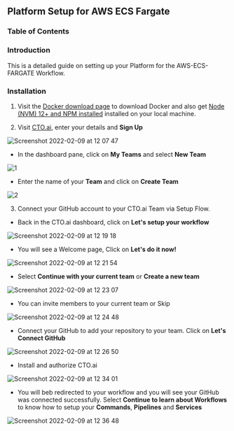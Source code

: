 ## Platform Setup for AWS ECS Fargate 


### Table of Contents



### Introduction 

This is a detailed guide on setting up your Platform for the AWS-ECS-FARGATE Workflow.

### Installation 

1. Visit the [Docker download page](https://docs.docker.com/get-docker/) to download Docker and also get [Node (NVM) 12+ and NPM installed](https://www.sitepoint.com/quick-tip-multiple-versions-node-nvm/) installed on your local machine. 

2. Visit [CTO.ai](https://cto.ai/auth/realms/ops/protocol/openid-connect/registrations?client_id=www&redirect_uri=https://cto.ai/questions&response_mode=fragment&response_type=code&scope=openid&nonce=a1d72c6b-a16f-4d85-88c1-84412cfaff97), enter your details and **Sign Up**

![Screenshot 2022-02-09 at 12 07 47](https://user-images.githubusercontent.com/24816990/153186439-0d438b33-fd30-4fc7-b36a-81a613982da1.png)

- In the dashboard pane, click on **My Teams** and select **New Team**

![1](https://user-images.githubusercontent.com/24816990/153188688-180c8765-e274-430f-9446-9a8c00a540f3.png)

- Enter the name of your **Team** and click on **Create Team**

![2](https://user-images.githubusercontent.com/24816990/153189225-846588e3-88bb-4604-9eea-52c0f9b5ef8b.png)



3. Connect your GitHub account to your CTO.ai Team via Setup Flow. 

- Back in the CTO.ai dashboard, click on **Let's setup your workflow**


![Screenshot 2022-02-09 at 12 19 18](https://user-images.githubusercontent.com/24816990/153189950-6ea67dd1-d401-48d1-a256-8942e3d1be83.png)


- You will see a Welcome page, Click on **Let's do it now!** 

![Screenshot 2022-02-09 at 12 21 54](https://user-images.githubusercontent.com/24816990/153190213-483c0629-9aa8-4f1b-b645-a8dfa49439c5.png)


- Select **Continue with your current team** or **Create a new team**

![Screenshot 2022-02-09 at 12 23 07](https://user-images.githubusercontent.com/24816990/153190483-bf3f3bd2-7e78-41e7-a885-fdb538ab5f27.png)


- You can invite members to your current team or Skip 

![Screenshot 2022-02-09 at 12 24 48](https://user-images.githubusercontent.com/24816990/153190810-c65bb157-369f-46e3-8883-6d6d362bba18.png)


- Connect your GitHub to add your repository to your team. Click on **Let's Connect GitHub**

![Screenshot 2022-02-09 at 12 26 50](https://user-images.githubusercontent.com/24816990/153191100-b096ba4b-83e0-41b9-bb14-8a40c00c489c.png)


- Install and authorize CTO.ai


![Screenshot 2022-02-09 at 12 34 01](https://user-images.githubusercontent.com/24816990/153192060-238ac84f-d441-46b3-85e6-5a1b8c79fcba.png)


- You will beb redirected to your workflow and you will see your GitHub was connected successfully. Select **Continue to learn about Workflows** to know how to setup your **Commands**, **Pipelines** and **Services**

![Screenshot 2022-02-09 at 12 36 48](https://user-images.githubusercontent.com/24816990/153192419-de8b0f67-3d3a-45c7-81c1-6332d9c947a8.png)









